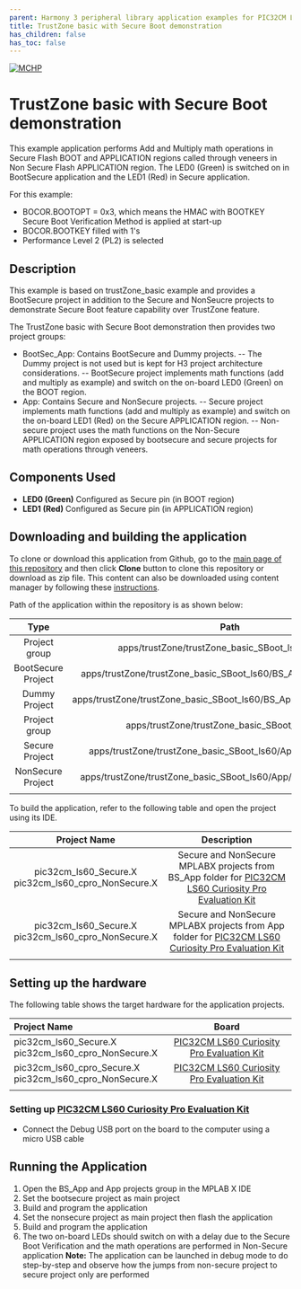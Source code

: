 ```yaml
---
parent: Harmony 3 peripheral library application examples for PIC32CM LE00/LS00/LS60 family
title: TrustZone basic with Secure Boot demonstration 
has_children: false
has_toc: false
---
```


[![MCHP](https://www.microchip.com/ResourcePackages/Microchip/assets/dist/images/logo.png)](https://www.microchip.com)

# TrustZone basic with Secure Boot demonstration

This example application performs Add and Multiply math operations in Secure Flash BOOT and APPLICATION regions called through veneers in Non Secure Flash APPLICATION region. The LED0 (Green) is switched on in BootSecure application and the LED1 (Red) in Secure application.

For this example:
- BOCOR.BOOTOPT = 0x3, which means the HMAC with BOOTKEY Secure Boot Verification Method is applied at start-up
- BOCOR.BOOTKEY filled with 1's
- Performance Level 2 (PL2) is selected

## Description
 
This example is based on trustZone_basic example and provides a BootSecure project in addition to the Secure and NonSeucre projects 
to demonstrate Secure Boot feature capability over TrustZone feature.

The TrustZone basic with Secure Boot demonstration then provides two project groups:
- BootSec_App: Contains BootSecure and Dummy projects.
-- The Dummy project is not used but is kept for H3 project architecture considerations.
-- BootSecure project implements math functions (add and multiply as example) and switch on the on-board LED0 (Green) on the BOOT region.
- App: Contains Secure and NonSecure projects.
-- Secure project implements math functions (add and multiply as example) and switch on the on-board LED1 (Red) on the Secure APPLICATION region.
-- Non-secure project uses the math functions on the Non-Secure APPLICATION region exposed by bootsecure and secure projects for math operations through veneers.

## Components Used

- **LED0 (Green)** Configured as Secure pin (in BOOT region)
- **LED1 (Red)** Configured as Secure pin (in APPLICATION region)

## Downloading and building the application

To clone or download this application from Github, go to the [main page of this repository](https://github.com/Microchip-MPLAB-Harmony/csp_apps_pic32cm_le_ls) and then click **Clone** button to clone this repository or download as zip file.
This content can also be downloaded using content manager by following these [instructions](https://github.com/Microchip-MPLAB-Harmony/contentmanager/wiki).

Path of the application within the repository is as shown below:

| Type        | Path                         |
|:-----------:|:----------------------------:|
| Project group | apps/trustZone/trustZone_basic_SBoot_ls60/BS_App |
|BootSecure Project|  apps/trustZone/trustZone_basic_SBoot_ls60/BS_App/Secure/firmware |
|Dummy Project|  apps/trustZone/trustZone_basic_SBoot_ls60/BS_App/NonSecure/firmware |
| Project group | apps/trustZone/trustZone_basic_SBoot_ls60/App |
|Secure Project|  apps/trustZone/trustZone_basic_SBoot_ls60/App/Secure/firmware |
|NonSecure Project|  apps/trustZone/trustZone_basic_SBoot_ls60/App/NonSecure/firmware |
||||

To build the application, refer to the following table and open the project using its IDE.

| Project Name      | Description                                    |
| :-----------------: | :----------------------------------------------: |
| pic32cm_ls60_Secure.X <br> pic32cm_ls60_cpro_NonSecure.X <br> | Secure and NonSecure MPLABX projects from BS_App folder for [PIC32CM LS60 Curiosity Pro Evaluation Kit]() |
| pic32cm_ls60_Secure.X <br> pic32cm_ls60_cpro_NonSecure.X <br> | Secure and NonSecure MPLABX projects from App folder for [PIC32CM LS60 Curiosity Pro Evaluation Kit]() |
|||

## Setting up the hardware

The following table shows the target hardware for the application projects.

| Project Name| Board|
|:---------|:---------:|
| pic32cm_ls60_Secure.X <br> pic32cm_ls60_cpro_NonSecure.X <br> | [PIC32CM LS60 Curiosity Pro Evaluation Kit]() |
| pic32cm_ls60_cpro_Secure.X <br> pic32cm_ls60_cpro_NonSecure.X | [PIC32CM LS60 Curiosity Pro Evaluation Kit]() |
|||

### Setting up [PIC32CM LS60 Curiosity Pro Evaluation Kit]()

- Connect the Debug USB port on the board to the computer using a micro USB cable

## Running the Application

1. Open the BS_App and App projects group in the MPLAB X IDE
2. Set the bootsecure project as main project
3. Build and program the application
4. Set the nonsecure project as main project then flash the application
2. Build and program the application
3. The two on-board LEDs should switch on with a delay due to the Secure Boot Verification and the math operations are performed in Non-Secure application
**Note:** The application can be launched in debug mode to do step-by-step and observe how the jumps from non-secure project to secure project only are performed